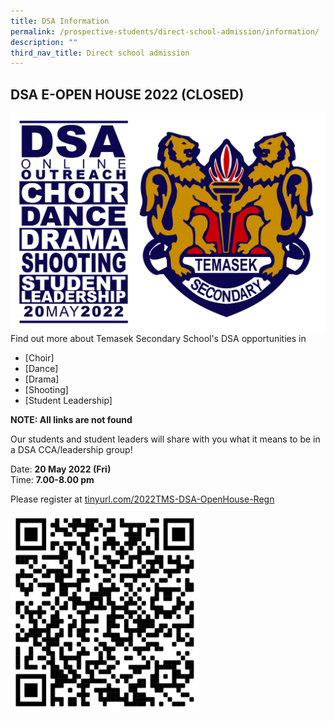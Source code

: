 ```yaml
---
title: DSA Information
permalink: /prospective-students/direct-school-admission/information/
description: ""
third_nav_title: Direct school admission
---
```

## DSA E-OPEN HOUSE 2022 (CLOSED)


![DSA Open House Banner 1.png](/images/DSA%20Open%20House%20Banner%201.png)  
Find out more about Temasek Secondary School's DSA opportunities in  

*   [Choir]
*   [Dance]
*   [Drama]
*   [Shooting]
*   [Student Leadership]

**NOTE: All links are not found**
  
Our students and student leaders will share with you what it means to be in a DSA CCA/leadership group!  
  
Date:&nbsp;**20 May 2022 (Fri)**  
Time:&nbsp;**7.00-8.00 pm**  
  
Please register at&nbsp;[tinyurl.](http://tinyurl.com/2022TMS-DSA-OpenHouse-Regn)[com/2022TMS-DSA-OpenHouse-Regn](http://tinyurl.com/2022TMS-DSA-OpenHouse-Regn)  
  
<img style="width:60%" src="/images/qr.jpg">